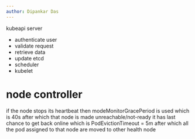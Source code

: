 ```yaml
---
author: Dipankar Das
---
```


kubeapi server
- authenticate user
- validate request
- retrieve data
- update etcd
- scheduler
- kubelet

# node controller
if the node stops its heartbeat then modeMonitorGracePeriod is used which is 40s after which that  node is made unreachable/not-ready
it has last chance to get back online which is PodEvictionTimeout = 5m after which all the pod assigned to that node are moved to other health node

